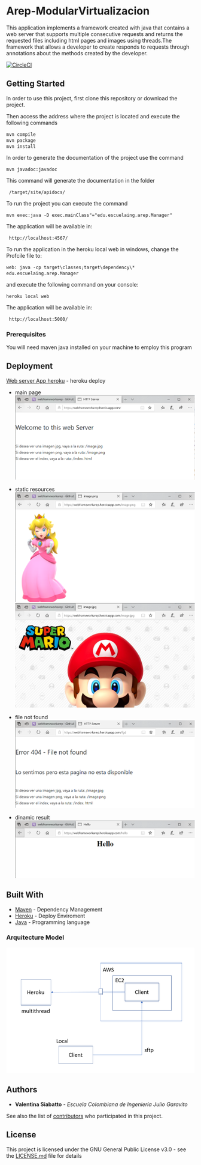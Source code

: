 # Arep-ModularVirtualizacion


This application implements a framework created with java that contains a web server that supports multiple consecutive requests and returns the requested files including html pages and images using threads.The framework that allows a developer to create responds to requests through annotations about the methods created by the developer.

[![CircleCI](https://circleci.com/gh/Siabell/Arep-ModularVirtualClient/tree/circleci-project-setup.svg?style=svg)](https://circleci.com/gh/Siabell/Arep-ModularVirtualClient/tree/circleci-project-setup)

## Getting Started

 In order to use this project, first clone this repository or download the project.

Then access the address where the project is located and execute the following commands

```
mvn compile
mvn package
mvn install
```
In order to generate the documentation of the project use the command 

```
mvn javadoc:javadoc
```
This command will generate the documentation in the folder 
```
 /target/site/apidocs/
 ```
To run the project you can execute the command
```
mvn exec:java -D exec.mainClass"="edu.escuelaing.arep.Manager"
```
The application will be available in:

```
 http://localhost:4567/
```

To run the application in the heroku local web in windows, change the Profcile file to:

```
web: java -cp target\classes;target\dependency\* edu.escuelaing.arep.Manager
```
and execute the following command on your console:

```
heroku local web
```
The application will be available in:

```
 http://localhost:5000/
```



### Prerequisites

You will need maven java installed on your machine to employ this program

## Deployment

[Web server App heroku](https://webintroawsarep.herokuapp.com/) - heroku deploy

* main page
![jpg](src/main/resources/images/index.PNG)

* static resources
![image.png](src/main/resources/images/png.PNG)
![image.jpg](src/main/resources/images/jpg.PNG)

* file not found
![NotFound](src/main/resources/images/notFound.PNG)

* dinamic result
![hello](src/main/resources/images/hello.PNG)

## Built With

* [Maven](https://maven.apache.org/) - Dependency Management
* [Heroku](https://www.heroku.com/) - Deploy Enviroment
* [Java](https://www.java.com/es/download/) - Programming language

### Arquitecture Model

![image.png](images/model.PNG)

## Authors

* **Valentina Siabatto** - *Escuela Colombiana de Ingeniería Julio Garavito* 

See also the list of [contributors](https://github.com/Siabell/AREP-lab1-introduccion/graphs/contributors) who participated in this project.

## License

This project is licensed under the GNU General Public License v3.0 - see the [LICENSE.md](LICENSE.md) file for details



